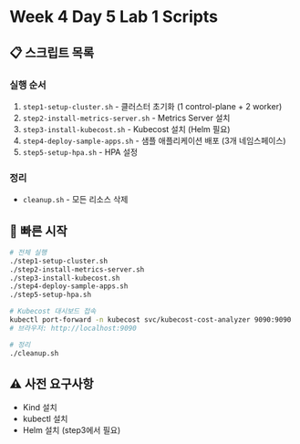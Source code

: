 # Week 4 Day 5 Lab 1 Scripts

## 📋 스크립트 목록

### 실행 순서

1. `step1-setup-cluster.sh` - 클러스터 초기화 (1 control-plane + 2 worker)
2. `step2-install-metrics-server.sh` - Metrics Server 설치
3. `step3-install-kubecost.sh` - Kubecost 설치 (Helm 필요)
4. `step4-deploy-sample-apps.sh` - 샘플 애플리케이션 배포 (3개 네임스페이스)
5. `step5-setup-hpa.sh` - HPA 설정

### 정리

- `cleanup.sh` - 모든 리소스 삭제

## 🚀 빠른 시작

```bash
# 전체 실행
./step1-setup-cluster.sh
./step2-install-metrics-server.sh
./step3-install-kubecost.sh
./step4-deploy-sample-apps.sh
./step5-setup-hpa.sh

# Kubecost 대시보드 접속
kubectl port-forward -n kubecost svc/kubecost-cost-analyzer 9090:9090
# 브라우저: http://localhost:9090

# 정리
./cleanup.sh
```

## ⚠️ 사전 요구사항

- Kind 설치
- kubectl 설치
- Helm 설치 (step3에서 필요)
